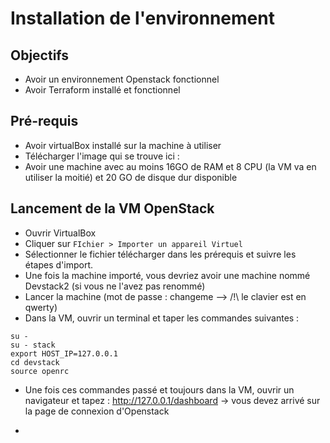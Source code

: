 # Installation de l'environnement

## Objectifs

- Avoir un environnement Openstack fonctionnel
- Avoir Terraform installé et fonctionnel

## Pré-requis

- Avoir virtualBox installé sur la machine à utiliser
- Télécharger l'image qui se trouve ici :
- Avoir une machine avec au moins 16GO de RAM et 8 CPU (la VM va en utiliser la moitié) et 20 GO de disque dur disponible

## Lancement de la VM OpenStack

- Ouvrir VirtualBox
- Cliquer sur `FIchier > Importer un appareil Virtuel`
- Sélectionner le fichier télécharger dans les prérequis et suivre les étapes d'import.
- Une fois la machine importé, vous devriez avoir une machine nommé Devstack2 (si vous ne l'avez pas renommé)
- Lancer la machine (mot de passe : changeme --> /!\ le clavier est en qwerty)
- Dans la VM, ouvrir un terminal et taper les commandes suivantes :
```shell
su -
su - stack
export HOST_IP=127.0.0.1
cd devstack
source openrc
```
- Une fois ces commandes passé et toujours dans la VM, ouvrir un navigateur et tapez : http://127.0.0.1/dashboard -> vous devez arrivé sur la page de connexion d'Openstack
  

- 
